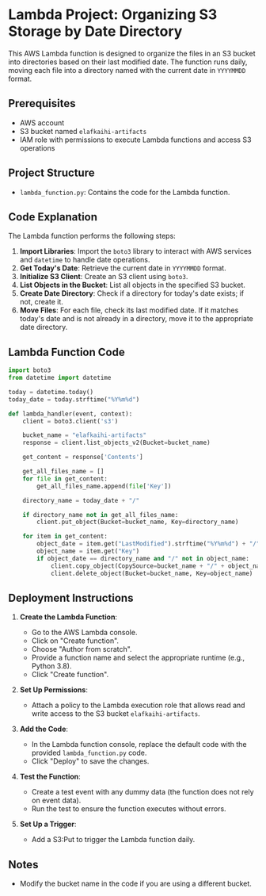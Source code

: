 # Lambda Project: Organizing S3 Storage by Date Directory

This AWS Lambda function is designed to organize the files in an S3 bucket into directories based on their last modified date. The function runs daily, moving each file into a directory named with the current date in `YYYYMMDD` format.

## Prerequisites

- AWS account
- S3 bucket named `elafkaihi-artifacts`
- IAM role with permissions to execute Lambda functions and access S3 operations

## Project Structure

- `lambda_function.py`: Contains the code for the Lambda function.

## Code Explanation

The Lambda function performs the following steps:

1. **Import Libraries**: Import the `boto3` library to interact with AWS services and `datetime` to handle date operations.
2. **Get Today's Date**: Retrieve the current date in `YYYYMMDD` format.
3. **Initialize S3 Client**: Create an S3 client using `boto3`.
4. **List Objects in the Bucket**: List all objects in the specified S3 bucket.
5. **Create Date Directory**: Check if a directory for today's date exists; if not, create it.
6. **Move Files**: For each file, check its last modified date. If it matches today's date and is not already in a directory, move it to the appropriate date directory.

## Lambda Function Code

```python
import boto3
from datetime import datetime

today = datetime.today()
today_date = today.strftime("%Y%m%d")

def lambda_handler(event, context):
    client = boto3.client('s3')

    bucket_name = "elafkaihi-artifacts"
    response = client.list_objects_v2(Bucket=bucket_name)

    get_content = response['Contents']

    get_all_files_name = []
    for file in get_content:
        get_all_files_name.append(file['Key'])

    directory_name = today_date + "/"

    if directory_name not in get_all_files_name:
        client.put_object(Bucket=bucket_name, Key=directory_name)

    for item in get_content:
        object_date = item.get("LastModified").strftime("%Y%m%d") + "/"
        object_name = item.get("Key")
        if object_date == directory_name and "/" not in object_name:
            client.copy_object(CopySource=bucket_name + "/" + object_name, Bucket=bucket_name, Key=directory_name + object_name)
            client.delete_object(Bucket=bucket_name, Key=object_name)
```

## Deployment Instructions

1. **Create the Lambda Function**:
   - Go to the AWS Lambda console.
   - Click on "Create function".
   - Choose "Author from scratch".
   - Provide a function name and select the appropriate runtime (e.g., Python 3.8).
   - Click "Create function".

2. **Set Up Permissions**:
   - Attach a policy to the Lambda execution role that allows read and write access to the S3 bucket `elafkaihi-artifacts`.

3. **Add the Code**:
   - In the Lambda function console, replace the default code with the provided `lambda_function.py` code.
   - Click "Deploy" to save the changes.

4. **Test the Function**:
   - Create a test event with any dummy data (the function does not rely on event data).
   - Run the test to ensure the function executes without errors.

5. **Set Up a Trigger**:
   - Add a S3:Put to trigger the Lambda function daily.

## Notes
- Modify the bucket name in the code if you are using a different bucket.

